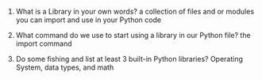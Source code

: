 1. What is a Library in your own words?
a collection of files and or modules you can import and use in your Python code

2. What command do we use to start using a library in our Python file?
the import command

3. Do some fishing and list at least 3 built-in Python libraries?
Operating System, data types, and math